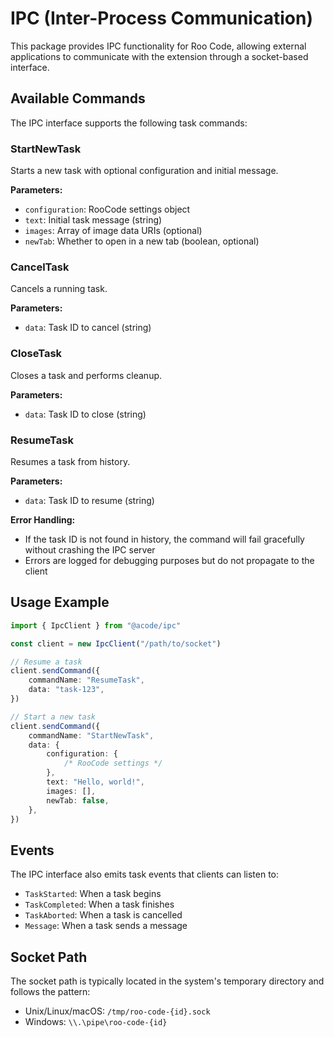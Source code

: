 # IPC (Inter-Process Communication)

This package provides IPC functionality for Roo Code, allowing external applications to communicate with the extension through a socket-based interface.

## Available Commands

The IPC interface supports the following task commands:

### StartNewTask

Starts a new task with optional configuration and initial message.

**Parameters:**

- `configuration`: RooCode settings object
- `text`: Initial task message (string)
- `images`: Array of image data URIs (optional)
- `newTab`: Whether to open in a new tab (boolean, optional)

### CancelTask

Cancels a running task.

**Parameters:**

- `data`: Task ID to cancel (string)

### CloseTask

Closes a task and performs cleanup.

**Parameters:**

- `data`: Task ID to close (string)

### ResumeTask

Resumes a task from history.

**Parameters:**

- `data`: Task ID to resume (string)

**Error Handling:**

- If the task ID is not found in history, the command will fail gracefully without crashing the IPC server
- Errors are logged for debugging purposes but do not propagate to the client

## Usage Example

```typescript
import { IpcClient } from "@acode/ipc"

const client = new IpcClient("/path/to/socket")

// Resume a task
client.sendCommand({
	commandName: "ResumeTask",
	data: "task-123",
})

// Start a new task
client.sendCommand({
	commandName: "StartNewTask",
	data: {
		configuration: {
			/* RooCode settings */
		},
		text: "Hello, world!",
		images: [],
		newTab: false,
	},
})
```

## Events

The IPC interface also emits task events that clients can listen to:

- `TaskStarted`: When a task begins
- `TaskCompleted`: When a task finishes
- `TaskAborted`: When a task is cancelled
- `Message`: When a task sends a message

## Socket Path

The socket path is typically located in the system's temporary directory and follows the pattern:

- Unix/Linux/macOS: `/tmp/roo-code-{id}.sock`
- Windows: `\\.\pipe\roo-code-{id}`
